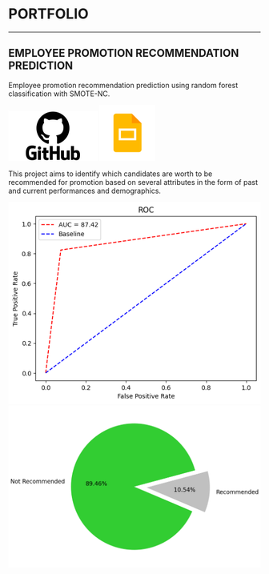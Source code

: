 # PORTFOLIO
---
## EMPLOYEE PROMOTION RECOMMENDATION PREDICTION

Employee promotion recommendation prediction using random forest classification with SMOTE-NC.

[![View on GitHub](GitHub-logo1.png)](Employee_Promotion_Recommendation_Prediction.ipynb)
[![View on Slides](gslides1.png)](https://docs.google.com/presentation/d/1j3ZKoYccuqNorLleTpSnSP4914O_tiiNqOobVd4Wags/edit?usp=sharing)

This project aims to identify which candidates are worth to be recommended for promotion based on several attributes in the form of past and current performances and demographics. 

<center><img src="roc employee promotion.png"/></center>
<center><img src="pred.png"/></center>
